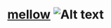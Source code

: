 # [mellow](https://www.dropbox.com/scl/fi/k84ew5vsqubgts32237aj/mellow.osk?rlkey=bjdtm67smgygbsyyt8o20pkn6&dl=0) ![Alt text](https://imgur.com/a/99VghkD://full/path/to/img.jpg "Optional title")
